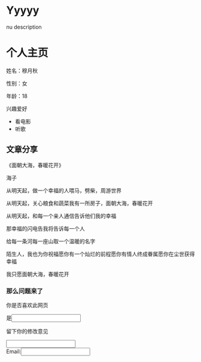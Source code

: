 # Yyyyy
nu description
<html>  
  <head> 
    <title>First个人主页</title>  </head>  <body><h1>个人主页</h1><p>姓名：穆月秋</p><p>性别：女</p><p>年龄：18</p><p>兴趣爱好</p><ul><li>看电影</li><li>听歌</li></ul><p><h2>文章分享</h2><p>《面朝大海，春暖花开》</p>                                    <p>海子</p><p>从明天起，做一个幸福的人喂马，劈柴，周游世界</p><p>从明天起，关心粮食和蔬菜我有一所房子，面朝大海，春暖花开</p><p>从明天起，和每一个亲人通信告诉他们我的幸福</p><p>那幸福的闪电告我将告诉每一个人</p><p>给每一条河每一座山取一个温暖的名字</p><p>陌生人，我也为你祝福愿你有一个灿烂的前程愿你有情人终成眷属愿你在尘世获得幸福</p><p>我只愿面朝大海，春暖花开</p><h3>那么问题来了</h3><p>你是否喜欢此网页</p><from>是<input  type="checkbox“name=”Yes“><br/>否<input  type="checkbox“name=”No“></from></p>留下你的修改意见</p><input  type="text“><h4>在这里留下你的联系方式哦</p><from>QQ：<input  type="text“name=”user“><br/>Email:<input  type="text“name=”user“></from><from><input  type="button“value=”提交“></from>  </body></html>
